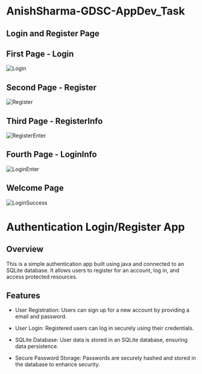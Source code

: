 # AnishSharma-GDSC-AppDev_Task
## Login and Register Page

## First Page - Login
![Login](https://github.com/EngineerAnishSharma/AnishSharma-GDSC-AppDev_Task/assets/140083026/e81349df-d314-4f44-a1fa-db7ac414fd9c)

## Second Page - Register
![Register](https://github.com/EngineerAnishSharma/AnishSharma-GDSC-AppDev_Task/assets/140083026/931b4a0a-f184-411e-b9a3-d429a35633b8)

## Third Page - RegisterInfo
![RegisterEnter](https://github.com/EngineerAnishSharma/AnishSharma-GDSC-AppDev_Task/assets/140083026/0ad9dc5e-b254-4b0d-922e-dcc437e9becf)

## Fourth Page - LoginInfo
![LoginEnter ](https://github.com/EngineerAnishSharma/AnishSharma-GDSC-AppDev_Task/assets/140083026/b9120d43-4ae4-4658-ac55-32501803cdf8)

## Welcome Page
![LoginSuccess](https://github.com/EngineerAnishSharma/AnishSharma-GDSC-AppDev_Task/assets/140083026/8db11c56-bec0-433e-b29d-665b0a1684d4)

# Authentication Login/Register App

## Overview

This is a simple authentication app built using java and connected to an SQLite database. It allows users to register for an account, log in, and access protected resources.

## Features

- User Registration: Users can sign up for a new account by providing a email and password.

- User Login: Registered users can log in securely using their credentials.

- SQLite Database: User data is stored in an SQLite database, ensuring data persistence.

- Secure Password Storage: Passwords are securely hashed and stored in the database to enhance security.
